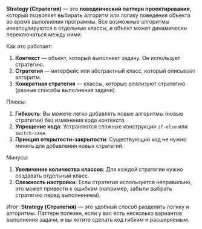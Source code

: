 **Strategy (Стратегия)** — это **поведенческий паттерн проектирования**, который позволяет выбирать алгоритм или логику поведения объекта во время выполнения программы. Все возможные алгоритмы инкапсулируются в отдельные классы, и объект может динамически переключаться между ними.

Как это работает:
1. **Контекст** — объект, который выполняет задачу. Он использует стратегию.
2. **Стратегия** — интерфейс или абстрактный класс, который описывает алгоритм.
3. **Конкретная стратегия** — классы, которые реализуют стратегию (разные способы выполнения задачи).

Плюсы:
1. **Гибкость**: Вы можете легко добавлять новые алгоритмы (новые стратегии) без изменения кода контекста.
2. **Упрощение кода**: Устраняются сложные конструкции `if-else` или `switch-case`.
3. **Принцип открытости-закрытости**: Существующий код не нужно менять для добавления новых стратегий.

Минусы:
1. **Увеличение количества классов**: Для каждой стратегии нужно создавать отдельный класс.
2. **Сложность настройки**: Если стратегия используется неправильно, это может привести к ошибкам (например, забыли выбрать стратегию перед выполнением).

Итог: **Strategy (Стратегия)** — это удобный способ разделить логику и алгоритмы. Паттерн полезен, если у вас есть несколько вариантов выполнения задачи, и вы хотите сделать код гибким и расширяемым.